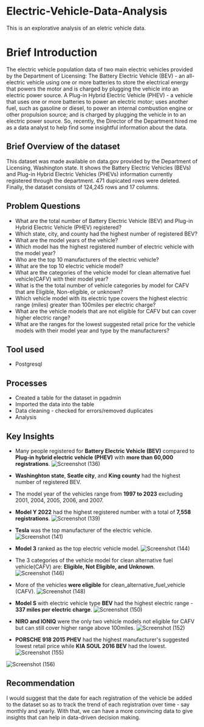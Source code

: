 # Electric-Vehicle-Data-Analysis
This is an explorative analysis of an eletric vehicle data.
# Brief Introduction
The electric vehicle population data of two main electric vehicles provided by the Department of Licensing: The Battery Electric Vehicle (BEV) - an all-electric vehicle using one or more batteries to store the electrical energy that powers the motor and is charged by plugging the vehicle into an electric power source. A Plug-in Hybrid Electric Vehicle (PHEV) - a vehicle that uses one or more batteries to power an electric motor; uses another fuel, such as gasoline or diesel, to power an internal combustion engine or other propulsion source; and is charged by plugging the vehicle in to an electric power source. So, recently, the Director of the Department hired me as a data analyst to help find some insightful information about the data.
## Brief Overview of the dataset
This dataset was made available on data.gov provided by the Department of Licensing, Washington state. It shows the Battery Electric Vehicles (BEVs) and Plug-in Hybrid Electric Vehicles (PHEVs) information currently registered through the department. 471 dupicated rows were deleted. Finally, the dataset consists of 124,245 rows and 17 columns.
## Problem Questions
*  What are the total number of Battery Electric Vehicle (BEV) and Plug-in Hybrid Electric Vehicle (PHEV) registered?
*  Which state, city, and county had the highest number of registered BEV?
*  What are the model years of the vehicle?
*  Which model has the highest registered number of electric vehicle with the model year?
*  Who are the top 10 manufacturers of the electric vehicle?
*  What are the top 10 electric vehicle model?
*  What are the categories of the vehicle model for clean alternative fuel vehicle(CAFV) with their model year?
*  What is the the total number of vehicle categories by model for CAFV that are Eligible, Non-eligible, or unknown?
*  Which vehicle model with its electric type covers the highest electric range (miles) greater than 100miles per electric charge?
*  What are the vehicle models that are not eligible for CAFV but can cover higher electric range?
*  What are the ranges for the lowest suggested retail price for the vehicle models with their model year and type by the manufacturers?
## Tool used
*  Postgresql
##  Processes
*  Created a table for the dataset in pgadmin
*  Imported the data into the table
*  Data cleaning - checked for errors/removed duplicates
*  Analysis
##  Key Insights
*  Many people registered for **Battery Electric Vehicle (BEV)** compared to **Plug-in hybrid electric vehicle (PHEV)** with **more than 60,000 registrations**.
![Screenshot (136)](https://github.com/SamadTheTechGuy/Electric-Vehicle-Data-Analysis/assets/97789215/7c7d6ca3-379c-46fd-8672-998e5f0fe74e)

*  **Washinghton state**, **Seatle city**, and **King county** had the highest number of registered BEV.
*  The model year of the vehicles range from **1997 to 2023** excluding 2001, 2004, 2005, 2006, and 2007.
*  **Model Y 2022** had the highest registered number with a total of **7,558 registrations**.
![Screenshot (139)](https://github.com/SamadTheTechGuy/Electric-Vehicle-Data-Analysis/assets/97789215/e2e0b1fd-08f4-467f-9a08-05dfe471c00e)

*  **Tesla** was the top manufacturer of the electric vehicle.
![Screenshot (141)](https://github.com/SamadTheTechGuy/Electric-Vehicle-Data-Analysis/assets/97789215/7b9d15cd-4fff-4889-820e-9d7d118ef0d5)

* **Model 3** ranked as the top electric vehicle model.
![Screenshot (144)](https://github.com/SamadTheTechGuy/Electric-Vehicle-Data-Analysis/assets/97789215/02d4e3d1-e929-4dcc-ab80-1174208bee3e)

* The 3 categories of the vehicle model for clean alternative fuel vehicle(CAFV) are: **Eligible, Not Eligible, and Unknown**.
![Screenshot (146)](https://github.com/SamadTheTechGuy/Electric-Vehicle-Data-Analysis/assets/97789215/5f66360e-0f48-45b2-8d0f-fac721559cac)

* More of the vehicles **were eligible** for clean_alternative_fuel_vehicle (CAFV).
![Screenshot (148)](https://github.com/SamadTheTechGuy/Electric-Vehicle-Data-Analysis/assets/97789215/483228c3-72c0-4a79-bda6-9e36e7c01fca)

* **Model S** with electric vehicle type **BEV** had the highest electric range - **337 miles per electric charge**.
![Screenshot (150)](https://github.com/SamadTheTechGuy/Electric-Vehicle-Data-Analysis/assets/97789215/e9a0029b-10b6-4601-a7c5-69441d81b859)

* **NIRO and IONIQ** were the only two vehicle models not eligible for CAFV but can still cover higher range above 100miles.
![Screenshot (152)](https://github.com/SamadTheTechGuy/Electric-Vehicle-Data-Analysis/assets/97789215/dc445f1e-8491-45bc-8889-818f446ec556)

* **PORSCHE 918 2015 PHEV** had the highest manufacturer's suggested lowest retail price while **KIA SOUL 2016 BEV** had the lowest.
![Screenshot (155)](https://github.com/SamadTheTechGuy/Electric-Vehicle-Data-Analysis/assets/97789215/fc8f68bb-f3d0-4217-90ed-174887f8d4e8)

![Screenshot (156)](https://github.com/SamadTheTechGuy/Electric-Vehicle-Data-Analysis/assets/97789215/fdd98c97-0d18-455d-ae4b-40c8f3f3daf7)

## Recommendation
I would suggest that the date for each registration of the vehicle be added to the dataset so as to track the trend of each registration over time - say monthly and yearly. With that, we can have a more convincing data to give insights that can help in data-driven decision making. 

 


 


















